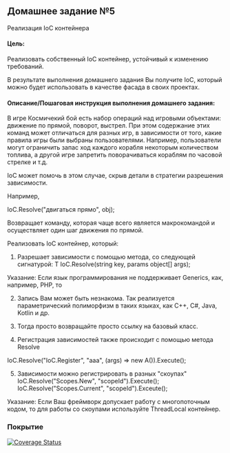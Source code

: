 ## Домашнее задание №5

Реализация IoC контейнера

#### **Цель:**

Реализовать собственный IoC контейнер, устойчивый к изменению требований.

В результате выполнения домашнего задания Вы получите IoC, который можно будет использовать в качестве фасада в своих проектах.

#### **Описание/Пошаговая инструкция выполнения домашнего задания:**

В игре Космичекий бой есть набор операций над игровыми объектами: движение по прямой, поворот, выстрел. При этом содержание этих команд может отличаться для разных игр, в зависимости от того, какие правила игры были выбраны пользователями. Например, пользователи могут ограничить запас ход каждого корабля некоторым количеством топлива, а другой игре запретить поворачиваться кораблям по часовой стрелке и т.д.

IoC может помочь в этом случае, скрыв детали в стратегии разрешения зависимости.

Например,

IoC.Resolve("двигаться прямо", obj);

Возвращает команду, которая чаще всего является макрокомандой и осуществляет один шаг движения по прямой.

Реализовать IoC контейнер, который:

1. Разрешает зависимости с помощью метода, со следующей сигнатурой:
T IoC.Resolve(string key, params object[] args);

Указание: Если язык программирования не поддерживает Generics, как, например, PHP, то

2. Запись Вам может быть незнакома. Так реализуется параметрический полиморфизм в таких языках, как C++, C#, Java, Kotlin и др.

3. Тогда просто возвращайте просто ссылку на базовый класс.

4. Регистрация зависимостей также происходит с помощью метода Resolve

IoC.Resolve("IoC.Register", "aaa", (args) => new A()).Execute();

5. Зависимости можно регистрировать в разных "скоупах"
IoC.Resolve("Scopes.New", "scopeId").Execute();
IoC.Resolve("Scopes.Current", "scopeId").Exceute();

Указание: Если Ваш фреймворк допускает работу с многопоточным кодом, то для работы со скоупами используйте ThreadLocal контейнер.

### Покрытие

[![Coverage Status](https://img.shields.io/coverallsCoverage/github/den41apple/otus_architecture_and_design_patterns?branch=homework_5&label=homework_5)](https://coveralls.io/github/den41apple/otus_architecture_and_design_patterns?branch=homework_5)
